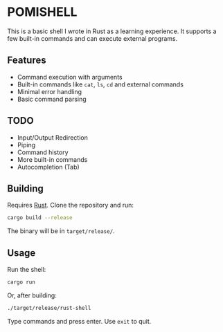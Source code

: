 # POMISHELL

This is a basic shell I wrote in Rust as a learning experience. It supports a few built-in commands and can execute external programs.

## Features

- Command execution with arguments
- Built-in commands like `cat`, `ls`, `cd` and external commands
- Minimal error handling
- Basic command parsing

## TODO

- Input/Output Redirection
- Piping
- Command history
- More built-in commands
- Autocompletion (Tab)

## Building

Requires [Rust](https://www.rust-lang.org/tools/install). Clone the repository and run:

```bash
cargo build --release
```

The binary will be in `target/release/`.

## Usage

Run the shell:

```bash
cargo run
```

Or, after building:

```bash
./target/release/rust-shell
```

Type commands and press enter. Use `exit` to quit.
